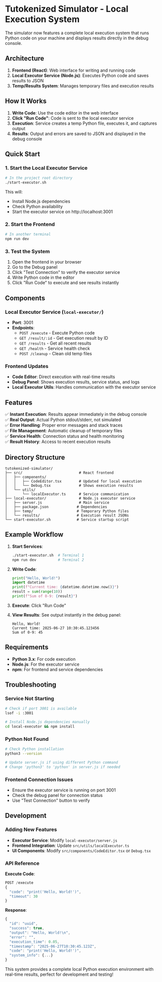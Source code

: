 # Tutokenized Simulator - Local Execution System

The simulator now features a complete local execution system that runs Python code on your machine and displays results directly in the debug console.

## Architecture

1. **Frontend (React)**: Web interface for writing and running code
2. **Local Executor Service (Node.js)**: Executes Python code and saves results to JSON
3. **Temp/Results System**: Manages temporary files and execution results

## How It Works

1. **Write Code**: Use the code editor in the web interface
2. **Click "Run Code"**: Code is sent to the local executor service
3. **Execution**: Service creates a temp Python file, executes it, and captures output
4. **Results**: Output and errors are saved to JSON and displayed in the debug console

## Quick Start

### 1. Start the Local Executor Service
```bash
# In the project root directory
./start-executor.sh
```
This will:
- Install Node.js dependencies
- Check Python availability  
- Start the executor service on http://localhost:3001

### 2. Start the Frontend
```bash
# In another terminal
npm run dev
```

### 3. Test the System
1. Open the frontend in your browser
2. Go to the Debug panel
3. Click "Test Connection" to verify the executor service
4. Write Python code in the editor
5. Click "Run Code" to execute and see results instantly

## Components

### Local Executor Service (`local-executor/`)
- **Port**: 3001
- **Endpoints**:
  - `POST /execute` - Execute Python code
  - `GET /result/:id` - Get execution result by ID
  - `GET /results` - Get all recent results
  - `GET /health` - Service health check
  - `POST /cleanup` - Clean old temp files

### Frontend Updates
- **Code Editor**: Direct execution with real-time results
- **Debug Panel**: Shows execution results, service status, and logs
- **Local Executor Utils**: Handles communication with the executor service

## Features

✅ **Instant Execution**: Results appear immediately in the debug console  
✅ **Real Output**: Actual Python stdout/stderr, not simulated  
✅ **Error Handling**: Proper error messages and stack traces  
✅ **File Management**: Automatic cleanup of temporary files  
✅ **Service Health**: Connection status and health monitoring  
✅ **Result History**: Access to recent execution results  

## Directory Structure

```
tutokenized-simulator/
├── src/                          # React frontend
│   ├── components/
│   │   ├── CodeEditor.tsx        # Updated for local execution
│   │   └── Debug.tsx             # Shows execution results
│   └── utils/
│       └── localExecutor.ts      # Service communication
├── local-executor/               # Node.js executor service
│   ├── server.js                 # Main service
│   ├── package.json             # Dependencies
│   ├── temp/                    # Temporary Python files
│   └── results/                 # Execution result JSONs
└── start-executor.sh            # Service startup script
```

## Example Workflow

1. **Start Services**:
   ```bash
   ./start-executor.sh  # Terminal 1
   npm run dev          # Terminal 2
   ```

2. **Write Code**:
   ```python
   print("Hello, World!")
   import datetime
   print(f"Current time: {datetime.datetime.now()}")
   result = sum(range(10))
   print(f"Sum of 0-9: {result}")
   ```

3. **Execute**: Click "Run Code"

4. **View Results**: See output instantly in the debug panel:
   ```
   Hello, World!
   Current time: 2025-06-27 10:30:45.123456
   Sum of 0-9: 45
   ```

## Requirements

- **Python 3.x**: For code execution
- **Node.js**: For the executor service
- **npm**: For frontend and service dependencies

## Troubleshooting

### Service Not Starting
```bash
# Check if port 3001 is available
lsof -i :3001

# Install Node.js dependencies manually
cd local-executor && npm install
```

### Python Not Found
```bash
# Check Python installation
python3 --version

# Update server.js if using different Python command
# Change 'python3' to 'python' in server.js if needed
```

### Frontend Connection Issues
- Ensure the executor service is running on port 3001
- Check the debug panel for connection status
- Use "Test Connection" button to verify

## Development

### Adding New Features
- **Executor Service**: Modify `local-executor/server.js`
- **Frontend Integration**: Update `src/utils/localExecutor.ts`
- **UI Components**: Modify `src/components/CodeEditor.tsx` or `Debug.tsx`

### API Reference

**Execute Code**:
```javascript
POST /execute
{
  "code": "print('Hello, World!')",
  "timeout": 30
}
```

**Response**:
```javascript
{
  "id": "uuid",
  "success": true,
  "output": "Hello, World!\n",
  "error": "",
  "execution_time": 0.05,
  "timestamp": "2025-06-27T10:30:45.123Z",
  "code": "print('Hello, World!')",
  "system_info": {...}
}
```

This system provides a complete local Python execution environment with real-time results, perfect for development and testing!
